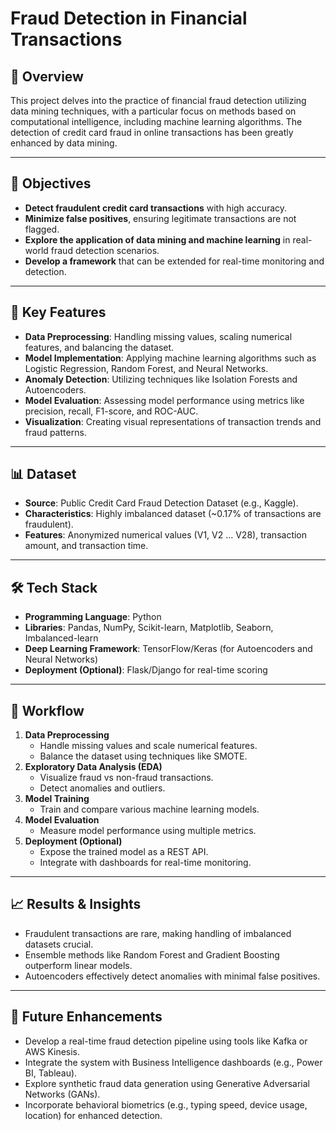 # Fraud Detection in Financial Transactions

## 📌 Overview
This project delves into the practice of financial fraud detection utilizing data mining techniques, with a particular focus on methods based on computational intelligence, including machine learning algorithms. The detection of credit card fraud in online transactions has been greatly enhanced by data mining.

---

## 🎯 Objectives
- **Detect fraudulent credit card transactions** with high accuracy.
- **Minimize false positives**, ensuring legitimate transactions are not flagged.
- **Explore the application of data mining and machine learning** in real-world fraud detection scenarios.
- **Develop a framework** that can be extended for real-time monitoring and detection.

---

## 🧩 Key Features
- **Data Preprocessing**: Handling missing values, scaling numerical features, and balancing the dataset.
- **Model Implementation**: Applying machine learning algorithms such as Logistic Regression, Random Forest, and Neural Networks.
- **Anomaly Detection**: Utilizing techniques like Isolation Forests and Autoencoders.
- **Model Evaluation**: Assessing model performance using metrics like precision, recall, F1-score, and ROC-AUC.
- **Visualization**: Creating visual representations of transaction trends and fraud patterns.

---

## 📊 Dataset
- **Source**: Public Credit Card Fraud Detection Dataset (e.g., Kaggle).
- **Characteristics**: Highly imbalanced dataset (~0.17% of transactions are fraudulent).
- **Features**: Anonymized numerical values (V1, V2 … V28), transaction amount, and transaction time.

---

## 🛠️ Tech Stack
- **Programming Language**: Python
- **Libraries**: Pandas, NumPy, Scikit-learn, Matplotlib, Seaborn, Imbalanced-learn
- **Deep Learning Framework**: TensorFlow/Keras (for Autoencoders and Neural Networks)
- **Deployment (Optional)**: Flask/Django for real-time scoring

---

## 🚀 Workflow
1. **Data Preprocessing**
   - Handle missing values and scale numerical features.
   - Balance the dataset using techniques like SMOTE.
2. **Exploratory Data Analysis (EDA)**
   - Visualize fraud vs non-fraud transactions.
   - Detect anomalies and outliers.
3. **Model Training**
   - Train and compare various machine learning models.
4. **Model Evaluation**
   - Measure model performance using multiple metrics.
5. **Deployment (Optional)**
   - Expose the trained model as a REST API.
   - Integrate with dashboards for real-time monitoring.

---

## 📈 Results & Insights
- Fraudulent transactions are rare, making handling of imbalanced datasets crucial.
- Ensemble methods like Random Forest and Gradient Boosting outperform linear models.
- Autoencoders effectively detect anomalies with minimal false positives.

---

## 🔮 Future Enhancements
- Develop a real-time fraud detection pipeline using tools like Kafka or AWS Kinesis.
- Integrate the system with Business Intelligence dashboards (e.g., Power BI, Tableau).
- Explore synthetic fraud data generation using Generative Adversarial Networks (GANs).
- Incorporate behavioral biometrics (e.g., typing speed, device usage, location) for enhanced detection.

